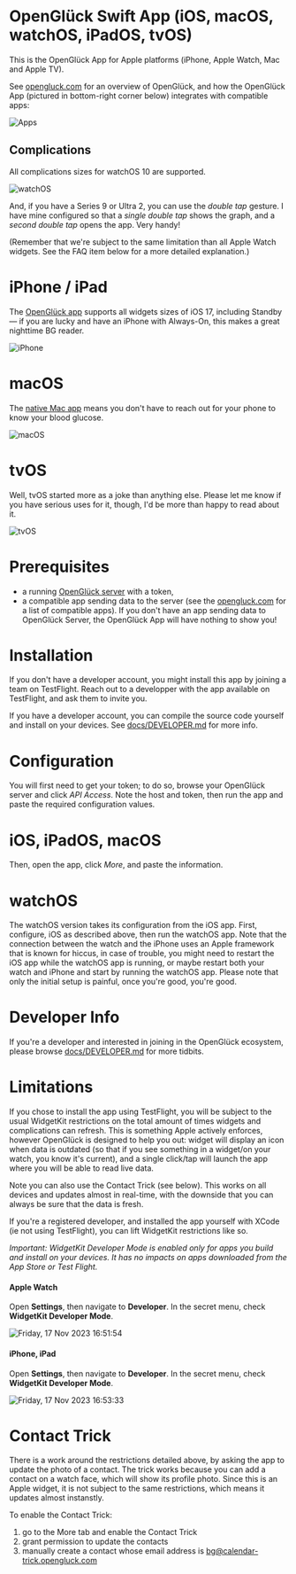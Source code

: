 # OpenGlück Swift App (iOS, macOS, watchOS, iPadOS, tvOS)

This is the OpenGlück App for Apple platforms (iPhone, Apple Watch, Mac and
Apple TV).

See [opengluck.com](https://www.opengluck.com/) for an overview of OpenGlück,
and how the OpenGlück App (pictured in bottom-right corner below) integrates
with compatible apps:

![Apps](docs/apps.png)

## Complications

All complications sizes for watchOS 10 are supported.

![watchOS](docs/watch.png)

And, if you have a Series 9 or Ultra 2, you can use the *double tap* gesture. I
have mine configured so that a *single double tap* shows the graph, and a
*second double tap* opens the app. Very handy!

(Remember that we're subject to the same limitation than all Apple Watch
widgets. See the FAQ item below for a more detailed explanation.)

# iPhone / iPad

The [OpenGlück app](https://github.com/open-gluck/opengluck-ios) supports all
widgets sizes of iOS 17, including Standby — if you are lucky and have an
iPhone with Always-On, this makes a great nighttime BG reader.

![iPhone](docs/iphone.png)

# macOS

The [native Mac app](https://github.com/open-gluck/opengluck-ios) means you
don't have to reach out for your phone to know your blood glucose.

![macOS](docs/mac.png)

# tvOS

Well, tvOS started more as a joke than anything else. Please let me know if you
have serious uses for it, though, I'd be more than happy to read about it.

![tvOS](docs/tv.png)

# Prerequisites

- a running [OpenGlück server](https://github.com/open-gluck/opengluck-server)
  with a token,
- a compatible app sending data to the server (see the
  [opengluck.com](https://www.opengluck.com/) for a list of compatible apps).
 If you don't have an app sending data to OpenGlück Server, the OpenGlück App
 will have nothing to show you!

# Installation

If you don't have a developer account, you might install this app by joining a
team on TestFlight. Reach out to a developper with the app available on
TestFlight, and ask them to invite you.

If you have a developer account, you can compile the source code yourself and
install on your devices. See [docs/DEVELOPER.md](docs/DEVELOPER.md) for more
info.

# Configuration

You will first need to get your token; to do so, browse your OpenGlück server
and click *API Access*. Note the host and token, then run the app and paste the
required configuration values.

# iOS, iPadOS, macOS

Then, open the app, click *More*, and paste the information.

# watchOS

The watchOS version takes its configuration from the iOS app. First, configure,
iOS as described above, then run the watchOS app. Note that the connection
between the watch and the iPhone uses an Apple framework that is known for
hiccus, in case of trouble, you might need to restart the iOS app while the
watchOS app is running, or maybe restart both your watch and iPhone and start
by running the watchOS app. Please note that only the initial setup is painful,
once you're good, you're good.

# Developer Info

If you're a developer and interested in joining in the OpenGlück ecosystem,
please browse [docs/DEVELOPER.md](docs/DEVELOPER.md) for more tidbits.

# Limitations

If you chose to install the app using TestFlight, you will be subject to the
usual WidgetKit restrictions on the total amount of times widgets and
complications can refresh. This is something Apple actively enforces, however
OpenGlück is designed to help you out: widget will display an icon when data is
outdated (so that if you see something in a widget/on your watch, you know it's
current), and a single click/tap will launch the app where you will be able to
read live data.

Note you can also use the Contact Trick (see below). This works on all devices
and updates almost in real-time, with the downside that you can always be sure
that the data is fresh.

If you're a registered developer, and installed the app yourself with XCode (ie
not using TestFlight), you can lift WidgetKit restrictions like so.

*Important: WidgetKit Developer Mode is enabled only for apps you build and install on your devices. It has no impacts on apps downloaded from the App Store or Test Flight.*

#### Apple Watch

Open **Settings**, then navigate to **Developer**. In the secret menu, check **WidgetKit Developer Mode**. 

![Friday, 17 Nov 2023 16:51:54](https://github.com/open-gluck/.github/assets/66381046/48170ad1-63e1-4d0b-a0d8-aa66905114bd)

#### iPhone, iPad

Open **Settings**, then navigate to **Developer**. In the secret menu, check **WidgetKit Developer Mode**. 

![Friday, 17 Nov 2023 16:53:33](https://github.com/open-gluck/.github/assets/66381046/d2e180cf-2ded-4693-ad51-0d1df6061e8f)

# Contact Trick

There is a work around the restrictions detailed above, by asking the app to
update the photo of a contact. The trick works because you can add a contact on
a watch face, which will show its profile photo. Since this is an Apple widget,
it is not subject to the same restrictions, which means it updates almost
instanstly.

To enable the Contact Trick:

1. go to the More tab and enable the Contact Trick
2. grant permission to update the contacts
3. manually create a contact whose email address is bg@calendar-trick.opengluck.com
